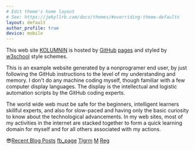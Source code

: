 ```yaml
---
# Edit theme's home layout
# See: https://jekyllrb.com/docs/themes/#overriding-theme-defaults
layout: default
author_profile: true 
device: mobile
---
```


This web site 
[KOLUMNIN](https://kolumnin.github.io) is
hosted by [GitHub](https://GitHub.com) [pages](https://pages.github.com/) and styled by [w3school](https://www.w3schools.com) style schemes.

This is an example website generated by a nonprogramer end user, by just following the GitHub instructions to the level of my understanding and memory. I don't do any machine coding myself, though familiar with a few computer display languages.
The display is the intellectual and logistic automation scripts by the GitHub coding experts.

The world wide web must be safe for the beginners, intelligent learners skillful experts, and also for slow-paced and having  only the basic curiosity to know about the technological advancements.  In my web sites, most of my activities in the internet are stacked together to form a quick learning domain
for myself and for all others associated with my actions.

😎[Recent Blog Posts](https://kolumnin.hashnode.dev/)
[fb_page](https://www.facebook.com/kolumnin?mibextid=ZbWKwL)
[Tlgrm](https://kolumnin.github.io/Tlgrm.htm)
[M](https://kolumnin.github.io/Mark.html) 
[Reg](https://kolumnin.github.io/CopilotHelpReg.html) 
